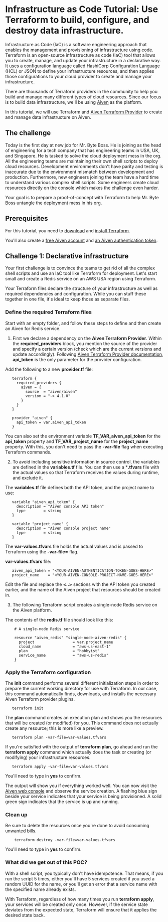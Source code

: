# Infrastructure as Code Tutorial: Use Terraform to build, configure, and destroy data infrastructure.

Infrastructure as Code (IaC) is a software engineering approach that enables the management and provisioning of infrastructure using code. Terraform is an open-source infrastructure as code (IaC) tool that allows you to create, manage, and update your infrastructure in a declarative way. It uses a configuration language called HashiCorp Configuration Language (HCL) or JSON to define your infrastructure resources, and then applies those configurations to your cloud provider to create and manage your infrastructure.

There are thousands of Terraform providers in the community to help you build and manage many different types of cloud resources. Since our focus is to build data infrastructure, we'll be using [Aiven](https://aiven.io/) as the platform. 

In this tutorial, we will use Terraform and [Aiven Terraform Provider](https://registry.terraform.io/providers/aiven/aiven/latest/docs) to create and manage data infrastructure on Aiven.

## The challenge

Today is the first day at new job for Mr. Byte Boss. He is joining as the head of engineering for a tech company that has engineering teams in USA, UK, and Singapore. He is tasked to solve the cloud deployment mess in the org. All the engineering teams are maintaining their own shell scripts to deploy cloud resources. Development environments don't have parity and testing is inaccurate due to the environment mismatch between development and production. Furthermore, new engineers joining the team have a hard time to understand various complex shell scripts. Some engineers create cloud resources directly on the console which makes the challenge even harder.

Your goal is to prepare a proof-of-concept with Terraform to help Mr. Byte Boss untangle the deployment mess in his org.  

## Prerequisites

For this tutorial, you need to [download](https://www.terraform.io/downloads.html) and [install Terraform](https://developer.hashicorp.com/terraform/tutorials/aws-get-started/install-cli#install-terraform).

You'll also create a [free Aiven account](https://console.aiven.io/signup) and [an Aiven authentication token](https://docs.aiven.io/docs/platform/howto/create_authentication_token). 

## Challenge 1: Declarative infrastructure

Your first challenge is to convince the teams to get rid of all the complex shell scripts and use an IaC tool like Terraform for deployment. Let's start small and create a Redis service on an AWS USA region using Terraform. 

Your Terraform files declare the structure of your infrastructure as well as required dependencies and configuration. While you can stuff these together in one file, it's ideal to keep those as separate files. 

### Define the required Terraform files

Start with an empty folder, and follow these steps to define and then create an Aiven for Redis service.

1. First we declare a dependency on the **Aiven Terraform Provider**. Within the **required_providers** block, you mention the source of the provider and specify a certain version (check which are the current versions and update accordingly).
Following [Aiven Terraform Provider documentation](https://registry.terraform.io/providers/aiven/aiven/latest/docs), **api_token** is the only parameter for the provider configuration.

Add the following to a new **provider.tf** file:

```
   terraform {
     required_providers {
       aiven = {
         source  = "aiven/aiven"
         version = "~> 4.1.0"
       }
     }
   }
   
   provider "aiven" {
     api_token = var.aiven_api_token
   }
```

You can also set the environment variable **TF_VAR_aiven_api_token** for the **api_token** property and **TF_VAR_project_name** for the **project_name** property. With this, you don't need to pass the **-var-file** flag when executing Terraform commands.
 
2. To avoid including sensitive information in source control, the variables are defined in the **variables.tf** file. You can then use a ***.tfvars** file with the actual values so that Terraform receives the values during runtime, and exclude it.

The **variables.tf** file defines both the API token, and the project name to use:

```
   variable "aiven_api_token" {
     description = "Aiven console API token"
     type        = string
   }
   
   variable "project_name" {
     description = "Aiven console project name"
     type        = string
   }
```   
   
The **var-values.tfvars** file holds the actual values and is passed to Terraform using the **-var-file=** flag.

**var-values.tfvars** file:

```
   aiven_api_token = "<YOUR-AIVEN-AUTHENTICATION-TOKEN-GOES-HERE>"
   project_name    = "<YOUR-AIVEN-CONSOLE-PROJECT-NAME-GOES-HERE>"
```

Edit the file and replace the **<..>** sections with the API token you created earlier, and the name of the Aiven project that resources should be created in.

3.  The following Terraform script creates a single-node Redis service on the Aiven platform.

The contents of the **redis.tf** file should look like this:

```
    # A single-node Redis service
    
    resource "aiven_redis" "single-node-aiven-redis" {
      project                 = var.project_name
      cloud_name              = "aws-us-east-1"
      plan                    = "hobbyist"
      service_name            = "aws-us-redis"
    }
```   
    
### Apply the Terraform configuration

The **init** command performs several different initialization steps in order to prepare the current working directory for use with Terraform. In our case, this command automatically finds, downloads, and installs the necessary Aiven Terraform provider plugins.

```
   terraform init 
```

The **plan** command creates an execution plan and shows you the resources that will be created (or modified) for you. This command does not actually create any resource; this is more like a preview.

```
   terraform plan -var-file=var-values.tfvars
```

If you're satisfied with the output of **terraform plan**, go ahead and run the **terraform apply** command which actually does the task or creating (or modifying) your infrastructure resources. 

```
   terraform apply -var-file=var-values.tfvars
```

You'll need to type in **yes** to confirm. 

The output will show you if everything worked well. You can now visit the [Aiven web console](https://console.aiven.io) and observe the service creation. A flashing blue sign beside your service indicates that your service is being provisioned. A solid green sign indicates that the service is up and running.

### Clean up

Be sure to delete the resources once you're done to avoid consuming unwanted bills. 

```
    terraform destroy -var-file=var-values.tfvars
```

You'll need to type in **yes** to confirm.

### What did we get out of this POC?

With a shell script, you typically don't have idempotence. That means, if you run the script 5 times, either you'll have 5 services created if you used a random UUID for the name, or you'll get an error that a service name with the specified name already exists. 

With Terraform, regardless of how many times you run **terraform apply**, your services will be created only once. However, if the service state deviates from the expected state, Terraform will ensure that it applies the desired state back. 